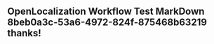 <properties
ms.topic="hero-topic"
ms.test1="hero-topic"
ms.test2="test"/>

## OpenLocalization Workflow Test MarkDown 8beb0a3c-53a6-4972-824f-875468b63219 thanks!
